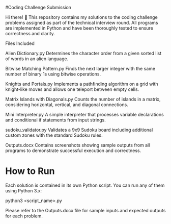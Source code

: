 #Coding Challenge Submission

Hi there! 👋
This repository contains my solutions to the coding challenge problems assigned as part of the technical interview round. All programs are implemented in Python and have been thoroughly tested to ensure correctness and clarity.

Files Included

Alien Dictionary.py
Determines the character order from a given sorted list of words in an alien language.

Bitwise Matching Pattern.py
Finds the next larger integer with the same number of binary 1s using bitwise operations.

Knights and Portals.py
Implements a pathfinding algorithm on a grid with knight-like moves and allows one teleport between empty cells.

Matrix Islands with Diagonals.py
Counts the number of islands in a matrix, considering horizontal, vertical, and diagonal connections.

Mini Interpreter.py
A simple interpreter that processes variable declarations and conditional if statements from input strings.

sudoku_validator.py
Validates a 9x9 Sudoku board including additional custom zones with the standard Sudoku rules.

Outputs.docx
Contains screenshots showing sample outputs from all programs to demonstrate successful execution and correctness.

# How to Run
Each solution is contained in its own Python script. You can run any of them using Python 3.x:

python3 <script_name>.py

Please refer to the Outputs.docx file for sample inputs and expected outputs for each problem.
